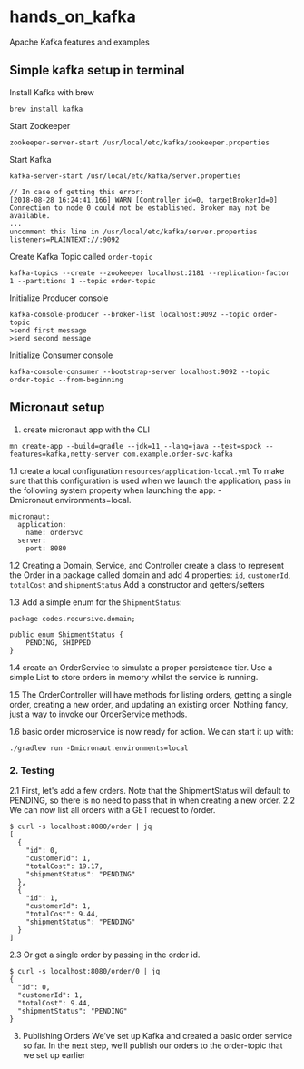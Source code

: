 # hands_on_kafka

Apache Kafka features and examples

## Simple kafka setup in terminal
Install Kafka with brew
```
brew install kafka
```
Start Zookeeper
```
zookeeper-server-start /usr/local/etc/kafka/zookeeper.properties
```
Start Kafka
```
kafka-server-start /usr/local/etc/kafka/server.properties

// In case of getting this error:
[2018-08-28 16:24:41,166] WARN [Controller id=0, targetBrokerId=0] 
Connection to node 0 could not be established. Broker may not be available. 
...
uncomment this line in /usr/local/etc/kafka/server.properties
listeners=PLAINTEXT://:9092
```
Create Kafka Topic called `order-topic`
```
kafka-topics --create --zookeeper localhost:2181 --replication-factor 1 --partitions 1 --topic order-topic
```
Initialize Producer console
```
kafka-console-producer --broker-list localhost:9092 --topic order-topic
>send first message
>send second message
```
Initialize Consumer console
```
kafka-console-consumer --bootstrap-server localhost:9092 --topic order-topic --from-beginning
```
## Micronaut setup

1. create micronaut app  with the CLI
```
mn create-app --build=gradle --jdk=11 --lang=java --test=spock --features=kafka,netty-server com.example.order-svc-kafka
```

1.1 create a local configuration `resources/application-local.yml`
To make sure that this configuration is used when we launch the application, pass in the following
system property when launching the app: -Dmicronaut.environments=local.
```
micronaut:
  application:
    name: orderSvc
  server:
    port: 8080
``` 
1.2 Creating a Domain, Service, and Controller
create a class to represent the Order in a package called domain and add 4 properties: 
`id`, `customerId`, `totalCost` and `shipmentStatus` Add a constructor and getters/setters

1.3 Add a simple enum for the `ShipmentStatus`:
```
package codes.recursive.domain;

public enum ShipmentStatus {
    PENDING, SHIPPED
}
```

1.4 create an OrderService to simulate a proper persistence tier.
Use a simple List to store orders in memory whilst the service is running.

1.5 The OrderController will have methods for listing orders, getting a single order, 
creating a new order, and updating an existing order. Nothing fancy, just a way to invoke 
our OrderService methods.

1.6 basic order microservice is now ready for action. We can start it up with:
```
./gradlew run -Dmicronaut.environments=local
```
### 2. Testing
2.1 First, let's add a few orders. Note that the ShipmentStatus will default to PENDING, 
so there is no need to pass that in when creating a new order.
2.2 We can now list all orders with a GET request to /order.
```
$ curl -s localhost:8080/order | jq
[
  {
    "id": 0,
    "customerId": 1,
    "totalCost": 19.17,
    "shipmentStatus": "PENDING"
  },
  {
    "id": 1,
    "customerId": 1,
    "totalCost": 9.44,
    "shipmentStatus": "PENDING"
  }
]
```
2.3 Or get a single order by passing in the order id.
```
$ curl -s localhost:8080/order/0 | jq
{
  "id": 0,
  "customerId": 1,
  "totalCost": 9.44,
  "shipmentStatus": "PENDING"
}
```
3. Publishing Orders
   We’ve set up Kafka and created a basic order service so far. In the next step,
   we’ll publish our orders to the order-topic that we set up earlier



